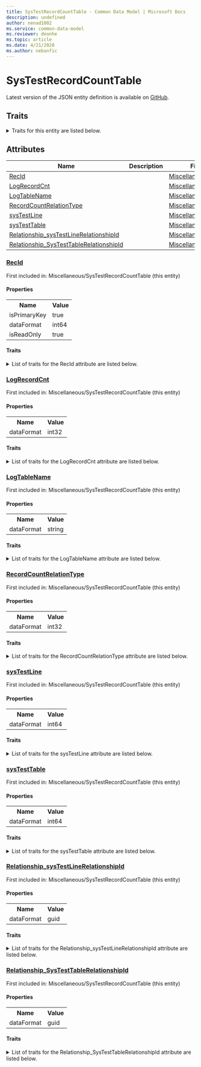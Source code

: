 ```yaml
---
title: SysTestRecordCountTable - Common Data Model | Microsoft Docs
description: undefined
author: nenad1002
ms.service: common-data-model
ms.reviewer: deonhe
ms.topic: article
ms.date: 4/21/2020
ms.author: nebanfic
---
```


# SysTestRecordCountTable

  
 Latest version of the JSON entity definition is available on <a href="https://github.com/Microsoft/CDM/tree/master/schemaDocuments/core/operationsCommon/Tables/System/SystemAdministration/Miscellaneous/SysTestRecordCountTable.cdm.json" target="_blank">GitHub</a>.  

## Traits

<details>
<summary>Traits for this entity are listed below.  
</summary>

**is.identifiedBy**  
  names a specifc identity attribute to use with an entity  <table><tr><th>Parameter</th><th>Value</th><th>Data type</th><th>Explanation</th></tr><tr><td>attribute</td><td>[SysTestRecordCountTable/(resolvedAttributes)/RecId](#RecId)</td><td>attribute</td><td></td></tr></table>

**is.CDM.entityVersion**  
  <table><tr><th>Parameter</th><th>Value</th><th>Data type</th><th>Explanation</th></tr><tr><td>versionNumber</td><td>"1.0.0"</td><td>string</td><td>semantic version number of the entity</td></tr></table>

**is.application.releaseVersion**  
  <table><tr><th>Parameter</th><th>Value</th><th>Data type</th><th>Explanation</th></tr><tr><td>releaseVersion</td><td>"10.0.13.0"</td><td>string</td><td>semantic version number of the application introducing this entity</td></tr></table>

</details>

## Attributes

|Name|Description|First Included in Instance|
|---|---|---|
|[RecId](#RecId)||<a href="SysTestRecordCountTable.md" target="_blank">Miscellaneous/SysTestRecordCountTable</a>|
|[LogRecordCnt](#LogRecordCnt)||<a href="SysTestRecordCountTable.md" target="_blank">Miscellaneous/SysTestRecordCountTable</a>|
|[LogTableName](#LogTableName)||<a href="SysTestRecordCountTable.md" target="_blank">Miscellaneous/SysTestRecordCountTable</a>|
|[RecordCountRelationType](#RecordCountRelationType)||<a href="SysTestRecordCountTable.md" target="_blank">Miscellaneous/SysTestRecordCountTable</a>|
|[sysTestLine](#sysTestLine)||<a href="SysTestRecordCountTable.md" target="_blank">Miscellaneous/SysTestRecordCountTable</a>|
|[sysTestTable](#sysTestTable)||<a href="SysTestRecordCountTable.md" target="_blank">Miscellaneous/SysTestRecordCountTable</a>|
|[Relationship_sysTestLineRelationshipId](#Relationship_sysTestLineRelationshipId)||<a href="SysTestRecordCountTable.md" target="_blank">Miscellaneous/SysTestRecordCountTable</a>|
|[Relationship_SysTestTableRelationshipId](#Relationship_SysTestTableRelationshipId)||<a href="SysTestRecordCountTable.md" target="_blank">Miscellaneous/SysTestRecordCountTable</a>|

### <a href=#RecId name="RecId">RecId</a>

First included in: Miscellaneous/SysTestRecordCountTable (this entity)  

#### Properties

<table><tr><th>Name</th><th>Value</th></tr><tr><td>isPrimaryKey</td><td>true</td></tr><tr><td>dataFormat</td><td>int64</td></tr><tr><td>isReadOnly</td><td>true</td></tr></table>

#### Traits

<details>
<summary>List of traits for the RecId attribute are listed below.</summary>

**is.dataFormat.integer**  
**is.dataFormat.big**  
**is.identifiedBy**  
names a specifc identity attribute to use with an entity  <table><tr><th>Parameter</th><th>Value</th><th>Data type</th><th>Explanation</th></tr><tr><td>attribute</td><td>[SysTestRecordCountTable/(resolvedAttributes)/RecId](#RecId)</td><td>attribute</td><td></td></tr></table>

**is.readOnly**  
**is.dataFormat.integer**  
**is.dataFormat.big**  
</details>

### <a href=#LogRecordCnt name="LogRecordCnt">LogRecordCnt</a>

First included in: Miscellaneous/SysTestRecordCountTable (this entity)  

#### Properties

<table><tr><th>Name</th><th>Value</th></tr><tr><td>dataFormat</td><td>int32</td></tr></table>

#### Traits

<details>
<summary>List of traits for the LogRecordCnt attribute are listed below.</summary>

**is.dataFormat.integer**  
**is.dataFormat.integer**  
</details>

### <a href=#LogTableName name="LogTableName">LogTableName</a>

First included in: Miscellaneous/SysTestRecordCountTable (this entity)  

#### Properties

<table><tr><th>Name</th><th>Value</th></tr><tr><td>dataFormat</td><td>string</td></tr></table>

#### Traits

<details>
<summary>List of traits for the LogTableName attribute are listed below.</summary>

**is.dataFormat.character**  
**is.dataFormat.big**  
**is.dataFormat.array**  
**is.dataFormat.character**  
**is.dataFormat.array**  
</details>

### <a href=#RecordCountRelationType name="RecordCountRelationType">RecordCountRelationType</a>

First included in: Miscellaneous/SysTestRecordCountTable (this entity)  

#### Properties

<table><tr><th>Name</th><th>Value</th></tr><tr><td>dataFormat</td><td>int32</td></tr></table>

#### Traits

<details>
<summary>List of traits for the RecordCountRelationType attribute are listed below.</summary>

**is.dataFormat.integer**  
**is.dataFormat.integer**  
</details>

### <a href=#sysTestLine name="sysTestLine">sysTestLine</a>

First included in: Miscellaneous/SysTestRecordCountTable (this entity)  

#### Properties

<table><tr><th>Name</th><th>Value</th></tr><tr><td>dataFormat</td><td>int64</td></tr></table>

#### Traits

<details>
<summary>List of traits for the sysTestLine attribute are listed below.</summary>

**is.dataFormat.integer**  
**is.dataFormat.big**  
**is.dataFormat.integer**  
**is.dataFormat.big**  
</details>

### <a href=#sysTestTable name="sysTestTable">sysTestTable</a>

First included in: Miscellaneous/SysTestRecordCountTable (this entity)  

#### Properties

<table><tr><th>Name</th><th>Value</th></tr><tr><td>dataFormat</td><td>int64</td></tr></table>

#### Traits

<details>
<summary>List of traits for the sysTestTable attribute are listed below.</summary>

**is.dataFormat.integer**  
**is.dataFormat.big**  
**is.dataFormat.integer**  
**is.dataFormat.big**  
</details>

### <a href=#Relationship_sysTestLineRelationshipId name="Relationship_sysTestLineRelationshipId">Relationship_sysTestLineRelationshipId</a>

First included in: Miscellaneous/SysTestRecordCountTable (this entity)  

#### Properties

<table><tr><th>Name</th><th>Value</th></tr><tr><td>dataFormat</td><td>guid</td></tr></table>

#### Traits

<details>
<summary>List of traits for the Relationship_sysTestLineRelationshipId attribute are listed below.</summary>

**is.dataFormat.character**  
**is.dataFormat.big**  
**is.dataFormat.array**  
**is.dataFormat.guid**  
**means.identity.entityId**  
**is.linkedEntity.identifier**  
Marks the attribute(s) that hold foreign key references to a linked (used as an attribute) entity. This attribute is added to the resolved entity to enumerate the referenced entities.  <table><tr><th>Parameter</th><th>Value</th><th>Data type</th><th>Explanation</th></tr><tr><td>entityReferences</td><td><table><tr><th>entityReference</th><th>attributeReference</th></tr><tr><td><a href="../Worksheet/SysTestLine.md" target="_blank">/core/operationsCommon/Tables/System/SystemAdministration/Worksheet/SysTestLine.cdm.json/SysTestLine</a></td><td><a href="../Worksheet/SysTestLine.md#RecId" target="_blank">RecId</a></td></tr></table></td><td>entity</td><td>a reference to the constant entity holding the list of entity references</td></tr></table>

**is.dataFormat.guid**  
**is.dataFormat.character**  
**is.dataFormat.array**  
</details>

### <a href=#Relationship_SysTestTableRelationshipId name="Relationship_SysTestTableRelationshipId">Relationship_SysTestTableRelationshipId</a>

First included in: Miscellaneous/SysTestRecordCountTable (this entity)  

#### Properties

<table><tr><th>Name</th><th>Value</th></tr><tr><td>dataFormat</td><td>guid</td></tr></table>

#### Traits

<details>
<summary>List of traits for the Relationship_SysTestTableRelationshipId attribute are listed below.</summary>

**is.dataFormat.character**  
**is.dataFormat.big**  
**is.dataFormat.array**  
**is.dataFormat.guid**  
**means.identity.entityId**  
**is.linkedEntity.identifier**  
Marks the attribute(s) that hold foreign key references to a linked (used as an attribute) entity. This attribute is added to the resolved entity to enumerate the referenced entities.  <table><tr><th>Parameter</th><th>Value</th><th>Data type</th><th>Explanation</th></tr><tr><td>entityReferences</td><td><table><tr><th>entityReference</th><th>attributeReference</th></tr><tr><td><a href="../Worksheet/SysTestTable.md" target="_blank">/core/operationsCommon/Tables/System/SystemAdministration/Worksheet/SysTestTable.cdm.json/SysTestTable</a></td><td><a href="../Worksheet/SysTestTable.md#RecId" target="_blank">RecId</a></td></tr></table></td><td>entity</td><td>a reference to the constant entity holding the list of entity references</td></tr></table>

**is.dataFormat.guid**  
**is.dataFormat.character**  
**is.dataFormat.array**  
</details>
